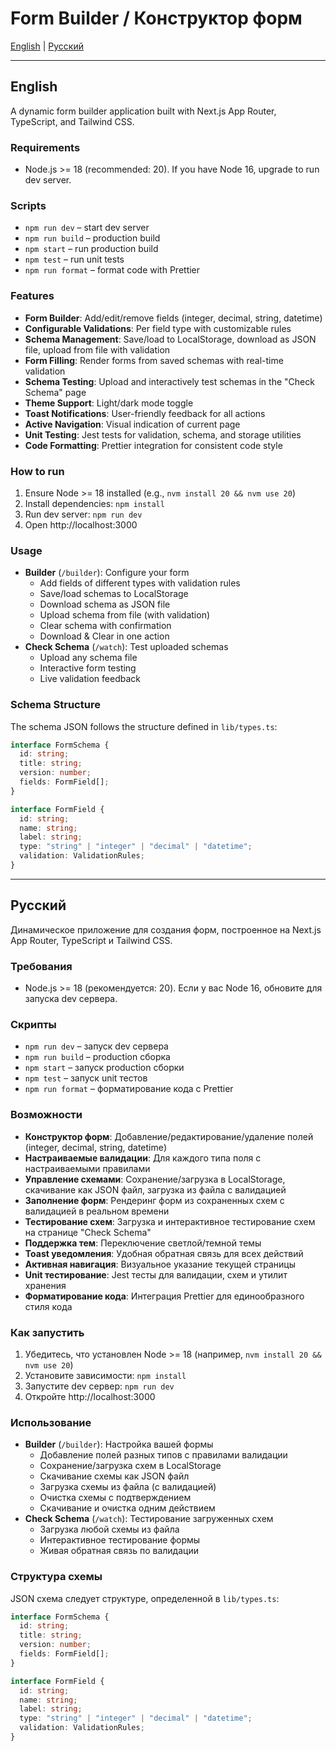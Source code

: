 # Form Builder / Конструктор форм

[English](#english) | [Русский](#russian)

---

## English

A dynamic form builder application built with Next.js App Router, TypeScript, and Tailwind CSS.

### Requirements
- Node.js >= 18 (recommended: 20). If you have Node 16, upgrade to run dev server.

### Scripts
- `npm run dev` – start dev server
- `npm run build` – production build
- `npm start` – run production build
- `npm test` – run unit tests
- `npm run format` – format code with Prettier

### Features
- **Form Builder**: Add/edit/remove fields (integer, decimal, string, datetime)
- **Configurable Validations**: Per field type with customizable rules
- **Schema Management**: Save/load to LocalStorage, download as JSON file, upload from file with validation
- **Form Filling**: Render forms from saved schemas with real-time validation
- **Schema Testing**: Upload and interactively test schemas in the "Check Schema" page
- **Theme Support**: Light/dark mode toggle
- **Toast Notifications**: User-friendly feedback for all actions
- **Active Navigation**: Visual indication of current page
- **Unit Testing**: Jest tests for validation, schema, and storage utilities
- **Code Formatting**: Prettier integration for consistent code style

### How to run
1. Ensure Node >= 18 installed (e.g., `nvm install 20 && nvm use 20`)
2. Install dependencies: `npm install`
3. Run dev server: `npm run dev`
4. Open http://localhost:3000

### Usage
- **Builder** (`/builder`): Configure your form
  - Add fields of different types with validation rules
  - Save/load schemas to LocalStorage
  - Download schema as JSON file
  - Upload schema from file (with validation)
  - Clear schema with confirmation
  - Download & Clear in one action
- **Check Schema** (`/watch`): Test uploaded schemas
  - Upload any schema file
  - Interactive form testing
  - Live validation feedback

### Schema Structure
The schema JSON follows the structure defined in `lib/types.ts`:
```typescript
interface FormSchema {
  id: string;
  title: string;
  version: number;
  fields: FormField[];
}

interface FormField {
  id: string;
  name: string;
  label: string;
  type: "string" | "integer" | "decimal" | "datetime";
  validation: ValidationRules;
}
```

---

## Русский

Динамическое приложение для создания форм, построенное на Next.js App Router, TypeScript и Tailwind CSS.

### Требования
- Node.js >= 18 (рекомендуется: 20). Если у вас Node 16, обновите для запуска dev сервера.

### Скрипты
- `npm run dev` – запуск dev сервера
- `npm run build` – production сборка
- `npm start` – запуск production сборки
- `npm test` – запуск unit тестов
- `npm run format` – форматирование кода с Prettier

### Возможности
- **Конструктор форм**: Добавление/редактирование/удаление полей (integer, decimal, string, datetime)
- **Настраиваемые валидации**: Для каждого типа поля с настраиваемыми правилами
- **Управление схемами**: Сохранение/загрузка в LocalStorage, скачивание как JSON файл, загрузка из файла с валидацией
- **Заполнение форм**: Рендеринг форм из сохраненных схем с валидацией в реальном времени
- **Тестирование схем**: Загрузка и интерактивное тестирование схем на странице "Check Schema"
- **Поддержка тем**: Переключение светлой/темной темы
- **Toast уведомления**: Удобная обратная связь для всех действий
- **Активная навигация**: Визуальное указание текущей страницы
- **Unit тестирование**: Jest тесты для валидации, схем и утилит хранения
- **Форматирование кода**: Интеграция Prettier для единообразного стиля кода

### Как запустить
1. Убедитесь, что установлен Node >= 18 (например, `nvm install 20 && nvm use 20`)
2. Установите зависимости: `npm install`
3. Запустите dev сервер: `npm run dev`
4. Откройте http://localhost:3000

### Использование
- **Builder** (`/builder`): Настройка вашей формы
  - Добавление полей разных типов с правилами валидации
  - Сохранение/загрузка схем в LocalStorage
  - Скачивание схемы как JSON файл
  - Загрузка схемы из файла (с валидацией)
  - Очистка схемы с подтверждением
  - Скачивание и очистка одним действием
- **Check Schema** (`/watch`): Тестирование загруженных схем
  - Загрузка любой схемы из файла
  - Интерактивное тестирование формы
  - Живая обратная связь по валидации

### Структура схемы
JSON схема следует структуре, определенной в `lib/types.ts`:
```typescript
interface FormSchema {
  id: string;
  title: string;
  version: number;
  fields: FormField[];
}

interface FormField {
  id: string;
  name: string;
  label: string;
  type: "string" | "integer" | "decimal" | "datetime";
  validation: ValidationRules;
}
```
